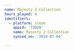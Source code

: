 ```yaml
---
name: Majesty 2 Collection
hours_played: 0
identifiers:
  - platform: steam
    appid: '73020'
    name: Majesty 2 Collection
    synced_on: '2024-07-04'

---
```


